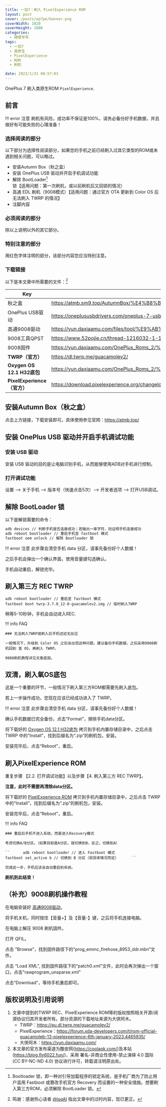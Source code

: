```yaml
---
title: 一加7：刷入 PixelExperience ROM
layout: post
cover: /posts/op7pe/banner.png
coverWidth: 1920
coverHeight: 1080
categories:
  - 随便写写
tags:
  - 一加7
  - 类原生
  - PixelExperience
  - ROM
  - 刷机

date: 2023/1/31 09:57:03
---
```

OnePlus 7 刷入类原生ROM ``PixelExperience``.

<!--more-->

## 前言

!!! error 注意
    刷机有风险，成功率不保证是100%，请务必备份好手机数据，并且做好有可能失败的心理准备！

### 选择阅读的部分

以下部分为选择性阅读部分，如果您的手机之前已经刷入过其它类型的ROM或未遇到相关问题，可以略过。

- 安装Autumn Box（秋之盒）
- 安装 OnePlus USB 驱动并开启手机调试功能
- 解除 BootLoader[^1] 锁【适用问题：第一次刷机，或以前刷机后又回锁的情况）
- 高通 EDL 刷机（9008模式）【适用问题：通过官方 OTA 更新到 Color OS 后无法刷入 TWRP 的情况】
- 注脚内容

### 必须阅读的部分

除以上说明以外的其它部分。

### 特别注意的部分

用红色字体注明的部分，该部分内容您应当特别注意。

### 下载链接

以下是本文章中所需要的文件：[^2]

| Key                               | Value                                                                                                                                                                    |
| --------------------------------- | ------------------------------------------------------------------------------------------------------------------------------------------------------------------------ |
| 秋之盒                            | https://atmb.sm9.top/AutumnBox/%E4%B8%BB%E7%A8%8B%E5%BA%8F/AutumnBox-2019.4.13.zip                                                                                       |
| OnePlus USB驱动                   | https://oneplususbdrivers.com/oneplus-7-usb-driver-download/                                                                                                             |
| 高通9008驱动                      | https://yun.daxiaamu.com/files/tool/%E9%AB%98%E9%80%9A%E7%BA%BF%E5%88%B7%E9%A9%B1%E5%8A%A8/%E9%AB%98%E9%80%9A9008%E9%A9%B1%E5%8A%A8(%E6%8E%A8%E8%8D%90).exe              |
| 9008工具QPST                      | https://www.52pojie.cn/thread-1216032-1-1.html                                                                                                                           |
| 9008固件                          | https://yun.daxiaamu.com/OnePlus_Roms_2/%E4%B8%80%E5%8A%A07/9008%E7%BA%BF%E5%88%B7%E6%95%91%E7%A0%96%E5%8C%85%E6%B0%A2OS%2011.0.6.1/guacamoleb_14_H.01_220211_repack.zip |
| **TWRP（官方）**            | https://dl.twrp.me/guacamolev2/                                                                                                                                          |
| **Oxygen OS 12.1 H32底包**  | https://yun.daxiaamu.com/OnePlus_Roms_2/%E4%B8%80%E5%8A%A07/%E6%B0%A7OS%2012.1%20H.32/6393320e5fee4d859dc8e6dcea69e7a9.zip/                                              |
| **PixelExperience（官方）** | https://download.pixelexperience.org/changelog/guacamoleb/PixelExperience_Plus_guacamoleb-13.0-20230106-1142-OFFICIAL.zip/                                               |

## 安装Autumn Box（秋之盒）

点击上方链接，下载安装即可。具体使用参见官网：https://atmb.top/

## 安装 OnePlus USB 驱动并开启手机调试功能

### 安装 USB 驱动

安装 USB 驱动的目的是让电脑识别手机，从而能够使用ADB对手机进行控制。

### 打开调试功能

设置 --> 关于手机 --> 版本号（快速点击5次）--> 开发者选项 --> 打开USB调试。

## 解除 BootLoader 锁

以下是解锁需要的命令：

```bash
adb devices // 判断手机是否连接成功；若输出一串字符，则证明手机连接成功
adb reboot bootloader // 重启手机至 fastboot 模式
fastboot oem unlock // 解除 Bootloader 锁
```

!!! error 注意
    此步骤会清空手机 data 分区，请事先备份好个人数据！

之后手机会弹出一个确认界面，使用音量键勾选确认。

手机自动重启，解锁完毕。

## 刷入第三方 REC TWRP

```
adb reboot bootloader // 重启至 fastboot 模式
fastboot boot twrp-3.7.0_12-0-guacamolev2.img // 临时刷入TWRP
```

稍等5-10秒钟，手机会自动进入REC.

!!! info FAQ

    ### 无法刷入TWRP或刷入后手机迟迟无反应

    一般情况下，升级到 Color OS 之后会出现这种问题，建议备份手机数据，之后采用9008刷机回到 氢 OS，再刷入 TWRP。

    9008刷机教程详见文章底部。

## 双清，刷入氧OS底包

这是一个重要的环节，一般情况下刷入第三方ROM都需要先刷入底包。

若上一步操作成功，您现在应该已经成功进入了 TWRP。

!!! error 注意
    此步骤会清空手机 data 分区，请事先备份好个人数据！

确认手机数据已完全备份，点击“Format”，擦除手机data分区。

将下载好的 [Oxygen OS 12.1 H32底包](https://yun.daxiaamu.com/OnePlus_Roms_2/%E4%B8%80%E5%8A%A07/%E6%B0%A7OS%2012.1%20H.32/6393320e5fee4d859dc8e6dcea69e7a9.zip/) 拷贝到手机内置存储目录中，之后点击 TWRP 中的“Install”，找到后缀名为“.zip”的刷机包，安装。

安装完毕后，点击“Reboot”，重启。

## 刷入PixelExperience ROM

重复步骤 【2.2. 打开调试功能】以及步骤【4. 刷入第三方 REC TWRP】。

**注意，此时不需要再清除data分区。**

将下载好的 [PixelExperience ROM](https://yun.daxiaamu.com/OnePlus_Roms_2/%E4%B8%80%E5%8A%A07/%E6%B0%A7OS%2012.1%20H.32/6393320e5fee4d859dc8e6dcea69e7a9.zip/) 拷贝到手机内置存储目录中，之后点击 TWRP 中的“Install”，找到后缀名为“.zip”的刷机包，安装。

安装完毕后，点击“Reboot”，重启。

!!! info FAQ

    ### 重启后手机不进入系统，而是进入Recovery模式

    考虑切换A/B分区。（如果目前是A分区，就切换到B，反之，切换到A）

    ``      adb reboot bootloader // 进入 Fastboot 模式               fastboot set_active b // 切换到 B 分区（视具体情况而定）      ``

    完成这一步，手机应该会自动重启到系统。

**刷机到此结束！**

## （补充）9008刷机操作教程

在电脑安装好 [高通9008驱动](https://yun.daxiaamu.com/files/tool/%E9%AB%98%E9%80%9A%E7%BA%BF%E5%88%B7%E9%A9%B1%E5%8A%A8/%E9%AB%98%E9%80%9A9008%E9%A9%B1%E5%8A%A8(%E6%8E%A8%E8%8D%90).exe)。

将手机关机，同时按住【音量+】及【音量-】键，之后将手机连接电脑。

在电脑上解压 9008 刷机固件。

打开 QFIL。

点击 "Browse"，找到固件路径下的“prog_emmc_firehose_8953_ddr.mbn”文件。

点击 “Load XML", 找到固件路径下的“patch0.xml”文件，此时会再次弹出一个窗口，点击"rawprogram_unsparse.xml"

点击“Download”，等待手机重启即可。

## 版权说明及引用说明

1. 文章中提到的TWRP REC、PixelExperience ROM等的版权按照相关开源/闭源协议归其开发者所有。部分资源的下载地址来源为大侠阿木。
   - TWRP：https://eu.dl.twrp.me/guacamolev2/
   - PixelExperience：https://forum.xda-developers.com/t/rom-official-guacamoleb-13-pixelexperience-6th-january-2023.4465935/
   - 大侠阿木：https://yun.daxiaamu.com/
2. 本文章的官方发布渠道为酷安网(https://coolapk.com/)及本站(https://blog.fly6022.fun/)，采用 署名-非商业性使用-禁止演绎 4.0 国际 (CC BY-NC-ND 4.0) 协议进行许可，转载请注明原出处。

[^1]: Bootloader 锁，即一种对引导加载程序的锁定系统，是手机厂商为了防止用户滥用  Fastboot 或篡改手机官方 Recovery 而设置的一种安全措施。想要刷入第三方ROM，必须解除 BootLoader 锁。
    
[^2]: 鸣谢：感谢热心读者 [@lsqAI](https://github.com/lsqAl) 指出文章中的过时内容，现已更正。
